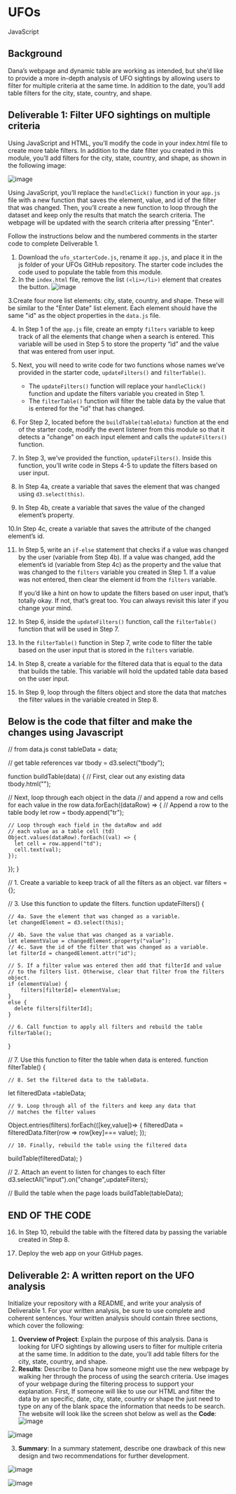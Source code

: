 # UFOs
JavaScript
## Background
Dana’s webpage and dynamic table are working as intended, but she’d like to provide a more in-depth analysis of UFO sightings by allowing users to filter for multiple criteria at the same time. In addition to the date, you’ll add table filters for the city, state, country, and shape.
## Deliverable 1: Filter UFO sightings on multiple criteria
Using JavaScript and HTML, you’ll modify the code in your index.html file to create more table filters. In addition to the date filter you created in this module, you’ll add filters for the city, state, country, and shape, as shown in the following image:

![image](https://user-images.githubusercontent.com/112348240/208986075-ca34daab-0009-430d-b455-e9d3835e05a5.png)

Using JavaScript, you’ll replace the `handleClick()` function in your `app.js` file with a new function that saves the element, value, and id of the filter that was changed. Then, you’ll create a new function to loop through the dataset and keep only the results that match the search criteria. The webpage will be updated with the search criteria after pressing "Enter".

Follow the instructions below and the numbered comments in the starter code to complete Deliverable 1.

1. Download the `ufo_starterCode.js`, rename it `app.js`, and place it in the js folder of your UFOs GitHub repository. The starter code includes the code used to populate the table from this module.
2. In the `index.html` file, remove the list `(<li></li>)` element that creates the button.
![image](https://user-images.githubusercontent.com/112348240/208989148-a0a21427-0e37-4d98-baf6-f1f0bbe87761.png)


3.Create four more list elements: city, state, country, and shape. These will be similar to the "Enter Date" list element. Each element should have the same "id" as the object properties in the `data.js` file.

4. In Step 1 of the `app.js` file, create an empty `filters` variable to keep track of all the elements that change when a search is entered. This variable will be used in Step 5 to store the property “id” and the value that was entered from user input.

5. Next, you will need to write code for two functions whose names we’ve provided in the starter code, `updateFilters()` and `filterTable()`.
    - The `updateFilters()` function will replace your `handleClick()` function and update the filters variable you created in Step 1.
    - The `filterTable()` function will filter the table data by the value that is entered for the "id" that has changed.
6. For Step 2, located before the `buildTable(tableData)` function at the end of the starter code, modify the event listener from this module so that it detects a "change" on each input element and calls the `updateFilters()` function.

7. In Step 3, we’ve provided the function, `updateFilters()`. Inside this function, you’ll write code in Steps 4-5 to update the filters based on user input.

8. In Step 4a, create a variable that saves the element that was changed using `d3.select(this)`.

9. In Step 4b, create a variable that saves the value of the changed element’s property.

10.In Step 4c, create a variable that saves the attribute of the changed element’s id.

11. In Step 5, write an `if-else` statement that checks if a value was changed by the user (variable from Step 4b). If a value was changed, add the element’s id (variable from Step 4c) as the property and the value that was changed to the `filters` variable you created in Step 1. If a value was not entered, then clear the element id from the `filters` variable.

    If you’d like a hint on how to update the filters based on user input, that’s totally okay. If not, that’s great too. You can always revisit this later if you change your mind.

12. In Step 6, inside the `updateFilters()` function, call the `filterTable()` function that will be used in Step 7.

13. In the `filterTable()` function in Step 7, write code to filter the table based on the user input that is stored in the `filters` variable.

14. In Step 8, create a variable for the filtered data that is equal to the data that builds the table. This variable will hold the updated table data based on the user input.

15. In Step 9, loop through the filters object and store the data that matches the filter values in the variable created in Step 8.

## **Below is the code that filter and make the changes using Javascript**

// from data.js
const tableData = data;

// get table references
var tbody = d3.select("tbody");

function buildTable(data) {
  // First, clear out any existing data
  tbody.html("");

  // Next, loop through each object in the data
  // and append a row and cells for each value in the row
  data.forEach((dataRow) => {
    // Append a row to the table body
    let row = tbody.append("tr");

    // Loop through each field in the dataRow and add
    // each value as a table cell (td)
    Object.values(dataRow).forEach((val) => {
      let cell = row.append("td");
      cell.text(val);
    });
  });
}

// 1. Create a variable to keep track of all the filters as an object.
var filters = {};

// 3. Use this function to update the filters. 
function updateFilters() {

    // 4a. Save the element that was changed as a variable.
    let changedElement = d3.select(this);

    // 4b. Save the value that was changed as a variable.
    let elementValue = changedElement.property("value");
    // 4c. Save the id of the filter that was changed as a variable.
    let filterId = changedElement.attr("id");
  
    // 5. If a filter value was entered then add that filterId and value
    // to the filters list. Otherwise, clear that filter from the filters object.
    if (elementValue) {
        filters[filterId]= elementValue;
    }
    else {
      delete filters[filterId];
    }
   
    // 6. Call function to apply all filters and rebuild the table
    filterTable();
  
  }
  
  // 7. Use this function to filter the table when data is entered.
  function filterTable() {
  
    // 8. Set the filtered data to the tableData.
  let filteredData =tableData;
      
    // 9. Loop through all of the filters and keep any data that
    // matches the filter values
  Object.entries(filters).forEach(([key,value])=> {
    filteredData = filteredData.filter(row => row[key]=== value);
  });
  
    // 10. Finally, rebuild the table using the filtered data
  buildTable(filteredData);
  }
  
  // 2. Attach an event to listen for changes to each filter
  d3.selectAll("input").on("change",updateFilters);
  
  
  // Build the table when the page loads
  buildTable(tableData);
  
## **END OF THE CODE**
 
16. In Step 10, rebuild the table with the filtered data by passing the variable created in Step 8.

17. Deploy the web app on your GitHub pages.

## Deliverable 2: A written report on the UFO analysis 
Initialize your repository with a README, and write your analysis of Deliverable 1. For your written analysis, be sure to use complete and coherent sentences. Your written analysis should contain three sections, which cover the following:

1. **Overview of Project**: Explain the purpose of this analysis.
    Dana is looking for UFO sightings by allowing users to filter for multiple criteria at the same time. In addition to the date, you’ll add table filters for the city, state, country, and shape.
2. **Results**: Describe to Dana how someone might use the new webpage by walking her through the process of using the search criteria. Use images of your webpage during the filtering process to support your explanation.
    First, If someone will like to use our HTML and filter the data by an specific, date, city, state, country or shape the just need to type on any of the blank space the information that needs to be search.
    The website will look like the screen shot below as well as the **Code**:
![image](https://user-images.githubusercontent.com/112348240/208985172-d0026e9e-9ab0-4910-9ee1-03f3d6196a00.png)

![image](https://user-images.githubusercontent.com/112348240/210194137-6737ac88-d875-4ff6-b5df-5c3f914e07c9.png)


3. **Summary**: In a summary statement, describe one drawback of this new design and two recommendations for further development.




![image](https://user-images.githubusercontent.com/112348240/208985301-4e256f79-fb2d-4af9-a616-2f8d5f942042.png)

![image](https://user-images.githubusercontent.com/112348240/208985422-1b70dabf-c8ed-4bbd-96dd-9346b4b77adb.png)

